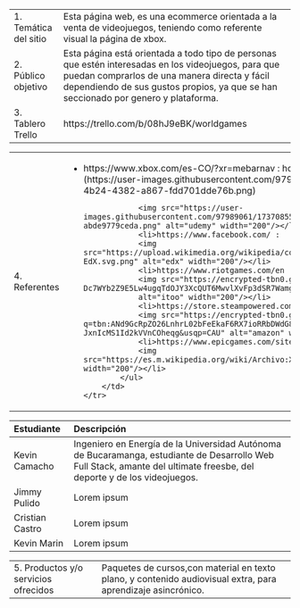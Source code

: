 <table>
    <tr>
        <td>1. Temática del sitio </td>
        <td>Esta página web, es una ecommerce orientada a la venta de videojuegos, teniendo como referente visual la página de xbox.</td>
    </tr>
    <tr>
        <td>2. Público objetivo </td>
        <td>Esta página está orientada a todo tipo de personas que estén interesadas en los videojuegos, para que puedan comprarlos de una manera directa y fácil dependiendo de sus gustos propios, ya que se han seccionado por genero y plataforma.</td>
    </tr>
    <tr>
        <td>3. Tablero Trello</td>
        <td>https://trello.com/b/08hJ9eBK/worldgames</td>
    </tr>
    
</table>

<table>
    <tr>
        <td>4. Referentes </td>
        <td>
            <ul>
                <li>https://www.xbox.com/es-CO/?xr=mebarnav : hola!![Xbox_one_logo svg](https://user-images.githubusercontent.com/97989061/173708690-7a1c6c10-4b24-4382-a867-fdd701dde76b.png)


                <img src="https://user-images.githubusercontent.com/97989061/173708558-465df9de-7ac6-46a0-9b0a-abde9779ceda.png" alt="udemy" width="200"/></li>
                <li>https://www.facebook.com/ :
                <img src="https://upload.wikimedia.org/wikipedia/commons/thumb/8/8f/EdX.svg/2560px-EdX.svg.png" alt="edx" width="200"/></li>
                <li>https://www.riotgames.com/en :  
                <img src="https://encrypted-tbn0.gstatic.com/images?q=tbn:ANd9GcQ-Dc7WYb2Z9E5Lw4ugqTdOJY3XcQUT6MwvlXvFp3dSR7WamgMt2GVJGlLNnLsD6ujz_jc&usqp=CAU" 
                alt="itoo" width="200"/></li>
                <li>https://store.steampowered.com/?l=spanish :
                <img src="https://encrypted-tbn0.gstatic.com/images?q=tbn:ANd9GcRpZO26LnhrL02bFeEkaF6RX7ioRRbDWdG8cQYl2zXsHDkSv-JxnIcMS1Id2kVVnCOheqg&usqp=CAU" alt="amazon" width="200"/></li>
                <li>https://www.epicgames.com/site/es-ES/home : hola
                <img src="https://es.m.wikipedia.org/wiki/Archivo:Xbox_one_logo.svg" alt="udemy" width="200"/></li>
            </ul>            
        </td>
    </tr>  
</table>

|Estudiante| Descripción|
|:-------------|:-------------|
|Kevin Camacho| Ingeniero en Energía de la Universidad Autónoma de Bucaramanga, estudiante de Desarrollo Web Full Stack, amante del ultimate freesbe, del deporte y de los videojuegos.|
|Jimmy Pulido | Lorem ipsum|
|Cristian Castro| Lorem ipsum| 
|Kevin Marin| Lorem ipsum| 

<table>
    <tr>
        <td>5. Productos y/o servicios ofrecidos</td>
        <td>Paquetes de cursos,con material en texto plano, y contenido audiovisual extra, para aprendizaje asincrónico.</td>
    </tr>
</table>
